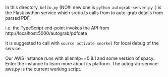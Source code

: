 In this directory, _`hello.py`_ (NO!!! new one is `python autograb-server.py `) is the Flask python service which src/io.ts calls from to auto-grab details from parsed PDF.

i.e. the TypeScript end-point invokes the API from http://localhost:5000/autograb/pdfdata

It is suggested to call with `source activate snorkel` for local debug of the service.

Our AWS instance runs with allennlp==0.8.1 and some version of spacy. Enter the instance to learn more about its platform. The autograb-service-aws.py is the current working script.


